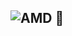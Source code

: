 ## ![AMD](https://img.shields.io/badge/AMD-%23000000.svg?style=for-the-badge&logo=amd&logoColor=white) 👋

